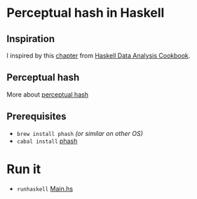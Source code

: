 # Perceptual hash in Haskell

## Inspiration
I inspired by this [chapter](https://github.com/BinRoot/Haskell-Data-Analysis-Cookbook/tree/master/Ch04/Code11_phash) from [Haskell Data Analysis Cookbook](http://haskelldata.com/).

## Perceptual hash
More about [perceptual hash](http://www.phash.org/)

## Prerequisites
* `brew install phash` *(or similar on other OS)*
* `cabal install` [phash](https://github.com/michaelxavier/phash)

# Run it
* `runhaskell` [Main.hs](https://github.com/slon1024/haskell_phash/blob/master/Main.hs)
